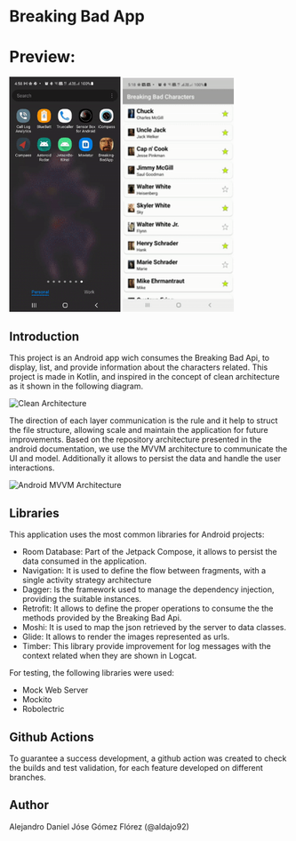 # Breaking Bad App

# Preview:

<img src=".media/preview.gif" alt="Drawing" style="width: 200px;"/>        <img src=".media/darkmode.gif" alt="Drawing" style="width: 200px;"/>

## Introduction ##
This project is an Android app wich consumes the Breaking Bad Api, to display, list, and provide information about the characters related. This project is made in Kotlin, and inspired in the concept of clean architecture as it shown in the following diagram.

![Clean Architecture](https://codersopinion.com/images/posts/clean-architecture/clean-architecture.png)

The direction of each layer communication is the rule and it help to struct the file structure, allowing scale and maintain the application for future improvements. Based on the repository architecture presented in the android documentation, we use the MVVM architecture to communicate the UI and model. Additionally it allows to persist the data and handle the user interactions.

![Android MVVM Architecture](https://miro.medium.com/max/724/1*BqFy9rd2_hCtOeHgUY72gg.png)

## Libraries ##

This application uses the most common libraries for Android projects:

- Room Database: Part of the Jetpack Compose, it allows to persist the data consumed in the application.
- Navigation: It is used to define the flow between fragments, with a single activity strategy architecture
- Dagger: Is the framework used to manage the dependency injection, providing the suitable instances.
- Retrofit: It allows to define the proper operations to consume the the methods provided by the Breaking Bad Api.
- Moshi: It is used to map the json retrieved by the server to data classes.
- Glide: It allows to render the images represented as urls.
- Timber: This library provide improvement for log messages with the context related when they are shown in Logcat.

For testing, the following libraries were used:
- Mock Web Server
- Mockito
- Robolectric

## Github Actions ##
To guarantee a success development, a github action was created to check the builds and test validation, for each feature developed on different branches.

## Author ##
Alejandro Daniel Jóse Gómez Flórez (@aldajo92)